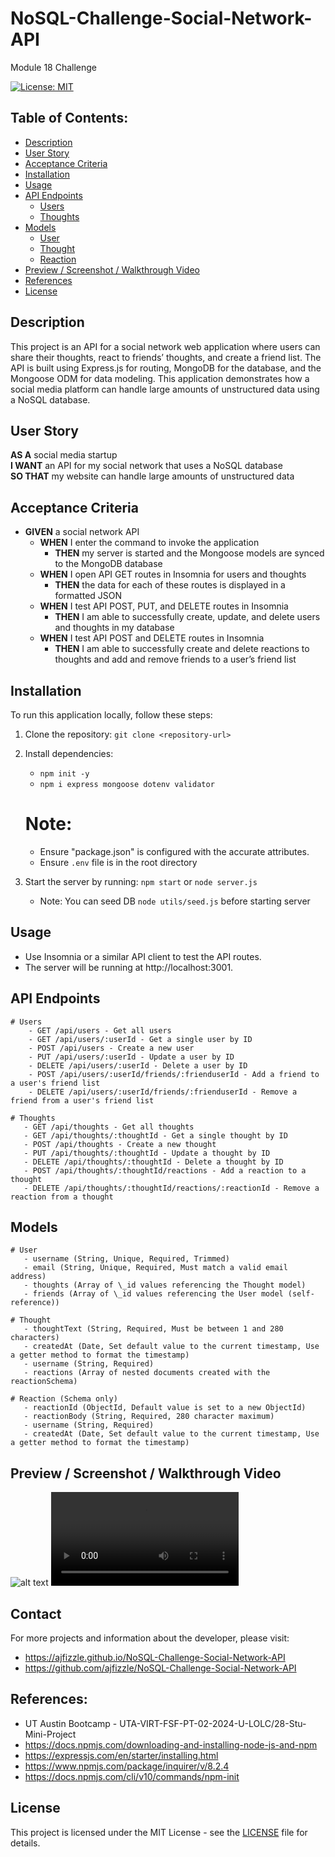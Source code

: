 # NoSQL-Challenge-Social-Network-API

Module 18 Challenge

[![License: MIT](https://img.shields.io/badge/License-MIT-yellow.svg)](https://opensource.org/licenses/MIT)

## Table of Contents:

- [Description](#Description)
- [User Story](#User-Story)
- [Acceptance Criteria](#Acceptance-Criteria)
- [Installation](#installation)
- [Usage](#Usage)
- [API Endpoints](#API-Endpoints)
  - [Users](#Users)
  - [Thoughts](#Thoughts)
- [Models](#Models)
  - [User](#User)
  - [Thought](#Thought)
  - [Reaction](#Reaction-schema-only)
- [Preview / Screenshot / Walkthrough Video](#Preview-Screenshot-Walkthrough-Video)
- [References](#References)
- [License](#License)

## Description

This project is an API for a social network web application where users can share their thoughts, react to friends’ thoughts, and create a friend list. The API is built using Express.js for routing, MongoDB for the database, and the Mongoose ODM for data modeling. This application demonstrates how a social media platform can handle large amounts of unstructured data using a NoSQL database.

## User Story

**AS A** social media startup  
**I WANT** an API for my social network that uses a NoSQL database  
**SO THAT** my website can handle large amounts of unstructured data

## Acceptance Criteria

- **GIVEN** a social network API
  - **WHEN** I enter the command to invoke the application
    - **THEN** my server is started and the Mongoose models are synced to the MongoDB database
  - **WHEN** I open API GET routes in Insomnia for users and thoughts
    - **THEN** the data for each of these routes is displayed in a formatted JSON
  - **WHEN** I test API POST, PUT, and DELETE routes in Insomnia
    - **THEN** I am able to successfully create, update, and delete users and thoughts in my database
  - **WHEN** I test API POST and DELETE routes in Insomnia
    - **THEN** I am able to successfully create and delete reactions to thoughts and add and remove friends to a user’s friend list

## Installation

To run this application locally, follow these steps:

1.  Clone the repository: `git clone <repository-url>`
2.  Install dependencies:

    - `npm init -y`
    - `npm i express mongoose dotenv validator`

    # Note:

    - Ensure "package.json" is configured with the accurate attributes.
    - Ensure `.env` file is in the root directory

3.  Start the server by running: `npm start` or `node server.js`
    - Note: You can seed DB `node utils/seed.js` before starting server

## Usage

- Use Insomnia or a similar API client to test the API routes.
- The server will be running at http://localhost:3001.

## API Endpoints

    # Users
        - GET /api/users - Get all users
        - GET /api/users/:userId - Get a single user by ID
        - POST /api/users - Create a new user
        - PUT /api/users/:userId - Update a user by ID
        - DELETE /api/users/:userId - Delete a user by ID
        - POST /api/users/:userId/friends/:frienduserId - Add a friend to a user's friend list
        - DELETE /api/users/:userId/friends/:frienduserId - Remove a friend from a user's friend list

    # Thoughts
       - GET /api/thoughts - Get all thoughts
       - GET /api/thoughts/:thoughtId - Get a single thought by ID
       - POST /api/thoughts - Create a new thought
       - PUT /api/thoughts/:thoughtId - Update a thought by ID
       - DELETE /api/thoughts/:thoughtId - Delete a thought by ID
       - POST /api/thoughts/:thoughtId/reactions - Add a reaction to a thought
       - DELETE /api/thoughts/:thoughtId/reactions/:reactionId - Remove a reaction from a thought

## Models

    # User
       - username (String, Unique, Required, Trimmed)
       - email (String, Unique, Required, Must match a valid email address)
       - thoughts (Array of \_id values referencing the Thought model)
       - friends (Array of \_id values referencing the User model (self-reference))

    # Thought
       - thoughtText (String, Required, Must be between 1 and 280 characters)
       - createdAt (Date, Set default value to the current timestamp, Use a getter method to format the timestamp)
       - username (String, Required)
       - reactions (Array of nested documents created with the reactionSchema)

    # Reaction (Schema only)
       - reactionId (ObjectId, Default value is set to a new ObjectId)
       - reactionBody (String, Required, 280 character maximum)
       - username (String, Required)
       - createdAt (Date, Set default value to the current timestamp, Use a getter method to format the timestamp)

## Preview / Screenshot / Walkthrough Video
![alt text](NoSQL-Challenge-Social-Network-API.gif)
<video controls src="NoSQL-Challenge-Social-Network-API.mp4" title="Title"></video>

## Contact

For more projects and information about the developer, please visit:

- https://ajfizzle.github.io/NoSQL-Challenge-Social-Network-API
- https://github.com/ajfizzle/NoSQL-Challenge-Social-Network-API

## References:

- UT Austin Bootcamp - UTA-VIRT-FSF-PT-02-2024-U-LOLC/28-Stu-Mini-Project
- https://docs.npmjs.com/downloading-and-installing-node-js-and-npm
- https://expressjs.com/en/starter/installing.html
- https://www.npmjs.com/package/inquirer/v/8.2.4
- https://docs.npmjs.com/cli/v10/commands/npm-init

## License

This project is licensed under the MIT License - see the [LICENSE](LICENSE) file for details.
